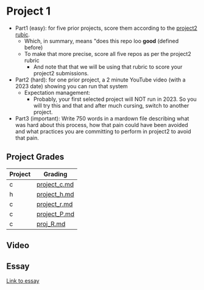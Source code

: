 # Project 1

- Part1 (easy): for five prior projects, score them according to the [project2 rubic](https://github.com/txt/se23/blob/main/docs/project2.md).
  - Which, in summary, means "does this repo loo **good** (defined before)
  - To make that more precise, score all five repos as per the project2 rubric
    - And note that that we will be using that rubric to score your project2 submissions.
- Part2 (hard): for one prior project, a 2 minute YouTube video (with a 2023 date) showing you can run that system
  - Expectation management:
    - Probably, your first selected project will NOT run in 2023. So you will try this and that and after much cursing, switch to another project.
- Part3 (important): Write 750 words in a mardown file describing what was hard about this process, how that pain could have been avoided and what practices you are committing to perform in project2 to avoid that pain.


## Project Grades
|Project| Grading |
|--|--|
| c | [project_c.md](https://github.com/neerua08/slash-phase4/blob/main/proj1/Grading/project_c.md) |
| h | [project_h.md](https://github.com/neerua08/slash-phase4/blob/main/proj1/Grading/project_h.md) |
| c | [project_r.md](https://github.com/neerua08/slash-phase4/blob/main/proj1/Grading/project_r.md) |
| c | [project_P.md](https://github.com/neerua08/slash-phase4/blob/main/proj1/Grading/project_P.md) |
| c | [proj_R.md](https://github.com/neerua08/slash-phase4/blob/main/proj1/Grading/proj_R.md) |

## Video

## Essay
[Link to essay](https://github.com/neerua08/slash-phase4/blob/main/proj1/Project%201_Essay.pdf)
